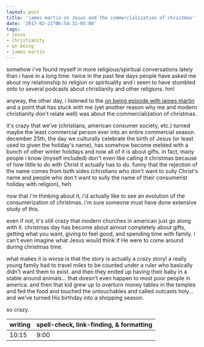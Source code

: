 ```yaml
---
layout: post
title: 'james martin on Jesus and the commercialization of christmas'
date: '2017-02-21T06:54:31-05:00'
tags:
- jesus
- christianity
- on being
- james martin
---
```


somehow i've found myself in more religious/spiritual conversations lately than i have in a long time. twice in the past few days people have asked me about my relationship to religion or spirituality and i seem to have stumbled onto to several podcasts about christianity and other religions. hm!

anyway, the other day, i listened to the [on being episode with james martin](http://onbeing.org/programs/james-martin-finding-god-things/) and a point that has stuck with me (yet another reason why me and modern christianity don't relate well) was about the commercialization of christmas. 

it's crazy that we've (christians, american consumer society, etc.) turned maybe the least commercial person ever into an entire commercial season. december 25th, the day we culturally celebrate the birth of Jesus (or least used to given the holiday's name), has somehow become melded with a bunch of other winter holidays and now all of it is about gifts. in fact, many people i know (myself included) don't even like calling it christmas because of how little to do with Christ it actually has to do. funny that the rejection of the name comes from both sides (christians who don't want to sully Christ's name and people who don't want to sully the name of their consumerist holiday with religion), heh.

now that i'm thinking about it, i'd actually like to see an evolution of the consumerization of christmas. i'm sure someone must have done extensive study of this. 

even if not, it's still crazy that modern churches in american just go along with it. christmas day has become about almost completely about gifts, getting what you want, giving to feel good, and spending time with family. i can't even imagine what Jesus would think if He were to come around during christmas time.

what makes it is worse is that the story is actually a crazy story! a really young family had to travel miles to be counted under a ruler who basically didn't want them to exist. and then they ended up having their baby in a stable around animals... that doesn't even happen to most poor people in america. and then that kid grew up to overturn money tables in the temples and fed the food and touched the untouchables and called outcasts holy... and we've turned His birthday into a shopping season. 

so crazy. 

<table>
	<thead>
		<tr>
			<th>writing</th>
			<th>spell-check, link-finding, & formatting</th>
		</tr>
	</thead>
	<tbody>
		<tr>
			<td>10:15</td>
			<td>9:00</td>
		</tr>
	</tbody>
</table>
